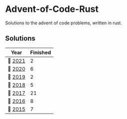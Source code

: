 # Advent-of-Code-Rust

Solutions to the advent of code problems, written in rust.

## Solutions
| Year | Finished |
| ---- | -------- |
| :christmas_tree: [2021](/2021) |  2 |
| :christmas_tree: [2020](/2020) |  6 |
| :christmas_tree: [2019](/2019) |  2 |
| :christmas_tree: [2018](/2018) |  5 |
| :christmas_tree: [2017](/2017) | 21 |
| :christmas_tree: [2016](/2016) |  8 |
| :christmas_tree: [2015](/2015) |  7 |
